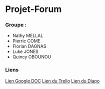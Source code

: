 # Projet-Forum
### Groupe :
- Nathy MELLAL
- Pierric COME
- Florian DAGNAS
- Luke JONES
- Quincy OBOUNOU


### Liens

[Lien Google DOC](https://docs.google.com/document/d/1omAeKbQOeYaap4RX3qKg7whCzQdDwmaRJPslWD8ngG0/edit)
[ Lien du Trello](https://trello.com/invite/b/QIs6SPOM/3b503994258364af562537706bf98691/projet-forum)
[Lien du Diapo](https://docs.google.com/presentation/d/1dRf_fcqrLJjJ2455lpEHPBQ1LyhFJx_12ttFqVdK6aw/edit#slide=id.p)

